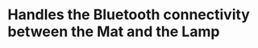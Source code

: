 Handles the Bluetooth connectivity between the Mat and the Lamp
===============================================================

